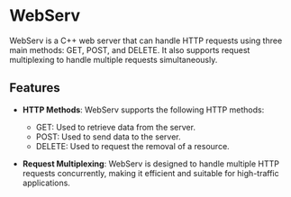 # WebServ

WebServ is a C++ web server that can handle HTTP requests using three main methods: GET, POST, and DELETE. It also supports request multiplexing to handle multiple requests simultaneously.

## Features

- **HTTP Methods**: WebServ supports the following HTTP methods:
  - GET: Used to retrieve data from the server.
  - POST: Used to send data to the server.
  - DELETE: Used to request the removal of a resource.

- **Request Multiplexing**: WebServ is designed to handle multiple HTTP requests concurrently, making it efficient and suitable for high-traffic applications.
